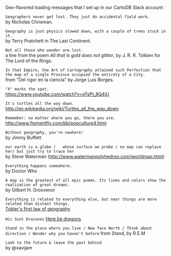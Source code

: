 
Geo-flavored loading messages that I set up in our CartoDB Slack account:


`Geographers never get lost. They just do accidental field work.`   
by Nicholas Chrisman.

`Geography is just physics slowed down, with a couple of trees stuck in it.`  
by Terry Pratchett in The Last Continent.


`Not all those who wander are lost.`  
a line from the poem *All that is gold does not glitter*, by J. R. R. Tolkien for The Lord of the Rings.

`In that Empire, the Art of Cartography attained such Perfection that the map of a single Province occupied the entirety of a City.`  
from "Del rigor en la ciencia" by Jorge Luis Borges.

`"X" marks the spot.`  
https://www.youtube.com/watch?v=eTsPt_8Q4jU

`It's turtles all the way down.`  
http://en.wikipedia.org/wiki/Turtles_all_the_way_down

`Remember: no matter where you go, there you are.`  
http://www.figmentfly.com/bb/popculture4.html

`Without geography, you're nowhere!`  
by Jimmy Buffett	

`our earth is a globe /  
whose surface we probe /
no map can replace her/
but just try to trace her`     
by Steve Waterman (http://www.watermanpolyhedron.com/worldmap.html)
 
`Everything happens somewhere.`  
by Doctor Who

`A map is the greatest of all epic poems. Its lines and colors show the realization of great dreams.`  
by Gilbert H. Grosvenor

`Everything is related to everything else, but near things are more related than distant things.`  
[Tobler's first law of geography](http://en.wikipedia.org/wiki/Tobler's_first_law_of_geography)

`Hic Sunt Dracones` 
[Here be dragons](http://en.wikipedia.org/wiki/Here_be_dragons)

`Stand in the place where you live / Now face North / Think about direction / Wonder why you haven't before` 
from Stand, by R.E.M

`Look to the future & leave the past behind`  
by @xavijam

